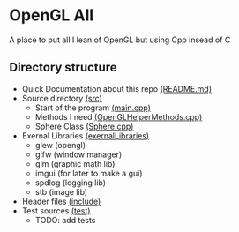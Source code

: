 # OpenGL All

A place to put all I lean of OpenGL but using Cpp insead of C

## Directory structure

- Quick Documentation about this repo [(README.md)](README.md) 
- Source directory [(src)](src)
  - Start of the program [(main.cpp)](src/main.cpp)
  - Methods I need [(OpenGLHelperMethods.cpp)](src/OpenGLHelperMethods.cpp)
  - Sphere Class [(Sphere.cpp)](src/Sphere.cpp)
- Exernal Libraries [(exernalLibraries)](exernalLibraries)
  - glew (opengl)
  - glfw (window manager)
  - glm (graphic math lib)
  - imgui (for later to make a gui)
  - spdlog (logging lib)
  - stb (image lib)
- Header files [(include)](include)
- Test sources [(test)](test)
  - TODO: add tests